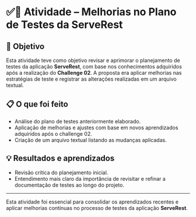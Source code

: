 # ✅📝 Atividade – Melhorias no Plano de Testes da ServeRest

## 🎯 Objetivo

Esta atividade teve como objetivo revisar e aprimorar o planejamento de testes da aplicação **ServeRest**, com base nos conhecimentos adquiridos após a realização do **Challenge 02**. A proposta era aplicar melhorias nas estratégias de teste e registrar as alterações realizadas em um arquivo textual.

## 📋 O que foi feito

- Análise do plano de testes anteriormente elaborado.
- Aplicação de melhorias e ajustes com base em novos aprendizados adquiridos após o challenge 02.
- Criação de um arquivo textual listando as mudanças aplicadas.

## 💡 Resultados e aprendizados

- Revisão crítica do planejamento inicial.
- Entendimento mais claro da importância de revisitar e refinar a documentação de testes ao longo do projeto.

---

Esta atividade foi essencial para consolidar os aprendizados recentes e aplicar melhorias contínuas no processo de testes da aplicação **ServeRest**.
